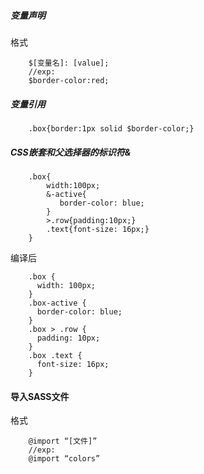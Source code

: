 ##### 变量声明
格式

```
    $[变量名]: [value];
    //exp:
    $border-color:red; 
```
##### 变量引用

```
    .box{border:1px solid $border-color;}
```
##### CSS嵌套和父选择器的标识符&

```
    .box{
        width:100px;
        &-active{
           border-color: blue;
        }
        >.row{padding:10px;}
        .text{font-size: 16px;}
    }
```
编译后
```
    .box {
      width: 100px;
    }
    .box-active {
      border-color: blue;
    }
    .box > .row {
      padding: 10px;
    }
    .box .text {
      font-size: 16px;
    }
```

#### 导入SASS文件
格式
```
    @import “[文件]”
    //exp:
    @import “colors”
```
